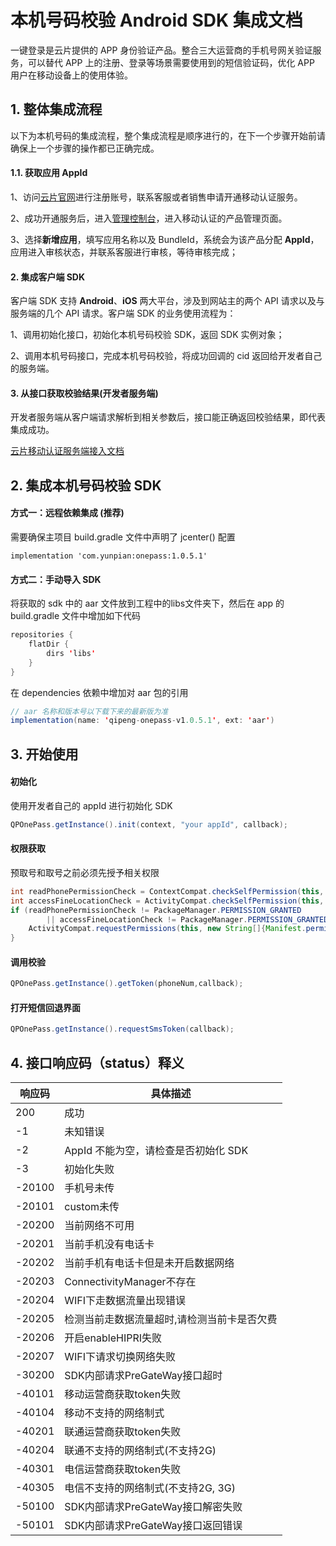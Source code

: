# **本机号码校验 Android SDK 集成文档**

一键登录是云片提供的 APP 身份验证产品。整合三大运营商的手机号网关验证服务，可以替代 APP 上的注册、登录等场景需要使用到的短信验证码，优化 APP 用户在移动设备上的使用体验。

## 1. 整体集成流程

以下为本机号码的集成流程，整个集成流程是顺序进行的，在下一个步骤开始前请确保上一个步骤的操作都已正确完成。

#### 1.1. 获取应用 AppId

1、访问[云片官网](https://www.yunpian.com/entry?method=register)进行注册账号，联系客服或者销售申请开通移动认证服务。

2、成功开通服务后，进入[管理控制台](https://www.yunpian.com/admin/main)，进入移动认证的产品管理页面。

3、选择**新增应用**，填写应用名称以及 BundleId，系统会为该产品分配 **AppId**，应用进入审核状态，并联系客服进行审核，等待审核完成；

#### 2. 集成客户端 SDK

客户端 SDK 支持 **Android**、**iOS** 两大平台，涉及到网站主的两个 API 请求以及与服务端的几个 API 请求。客户端 SDK 的业务使用流程为：

1、调用初始化接口，初始化本机号码校验 SDK，返回 SDK 实例对象；

2、调用本机号码接口，完成本机号码校验，将成功回调的 cid 返回给开发者自己的服务端。

#### 3. 从接口获取校验结果(开发者服务端)

开发者服务端从客户端请求解析到相关参数后，接口能正确返回校验结果，即代表集成成功。

[云片移动认证服务端接入文档](https://github.com/yunpian/yunpian-onepass-demo-android/blob/master/云片移动认证服务端接入文档.md)

## 2. 集成本机号码校验 SDK

#### 方式一：远程依赖集成 (推荐)
需要确保主项目 build.gradle 文件中声明了 jcenter() 配置

```
implementation 'com.yunpian:onepass:1.0.5.1'
```

#### 方式二：手动导入 SDK

将获取的 sdk 中的 aar 文件放到工程中的libs文件夹下，然后在 app 的 build.gradle 文件中增加如下代码

```java
repositories {
    flatDir {
        dirs 'libs'
    }
}
```

在 dependencies 依赖中增加对 aar 包的引用

```java
// aar 名称和版本号以下载下来的最新版为准
implementation(name: 'qipeng-onepass-v1.0.5.1', ext: 'aar')
```



## 3. 开始使用

#### 初始化

使用开发者自己的 appId 进行初始化 SDK

```java
QPOnePass.getInstance().init(context, "your appId", callback);
```

#### 权限获取

预取号和取号之前必须先授予相关权限

```java
int readPhonePermissionCheck = ContextCompat.checkSelfPermission(this, Manifest.permission.READ_PHONE_STATE);
int accessFineLocationCheck = ActivityCompat.checkSelfPermission(this, Manifest.permission.ACCESS_FINE_LOCATION);
if (readPhonePermissionCheck != PackageManager.PERMISSION_GRANTED
        || accessFineLocationCheck != PackageManager.PERMISSION_GRANTED) {
    ActivityCompat.requestPermissions(this, new String[]{Manifest.permission.READ_PHONE_STATE, Manifest.permission.ACCESS_FINE_LOCATION, Manifest.permission.ACCESS_COARSE_LOCATION}, 1);
}
```

#### 调用校验

```java
QPOnePass.getInstance().getToken(phoneNum,callback);
```

#### 打开短信回退界面

```java
QPOnePass.getInstance().requestSmsToken(callback);
```

## 4. 接口响应码（status）释义

| 响应码  | 具体描述
| ------ | ------------------------------------
| 200    | 成功
| -1     | 未知错误
| -2     | AppId 不能为空，请检查是否初始化 SDK
| -3     | 初始化失败
| -20100 | 手机号未传
| -20101 | custom未传
| -20200 | 当前网络不可用
| -20201 | 当前手机没有电话卡
| -20202 | 当前手机有电话卡但是未开启数据网络
| -20203 | ConnectivityManager不存在
| -20204 | WIFI下走数据流量出现错误
| -20205 | 检测当前走数据流量超时,请检测当前卡是否欠费
| -20206 | 开启enableHIPRI失败
| -20207 | WIFI下请求切换网络失败
| -30200 | SDK内部请求PreGateWay接口超时
| -40101 | 移动运营商获取token失败
| -40104 | 移动不支持的网络制式
| -40201 | 联通运营商获取token失败
| -40204 | 联通不支持的网络制式(不支持2G)
| -40301 | 电信运营商获取token失败
| -40305 | 电信不支持的网络制式(不支持2G, 3G)
| -50100 | SDK内部请求PreGateWay接口解密失败
| -50101 | SDK内部请求PreGateWay接口返回错误

